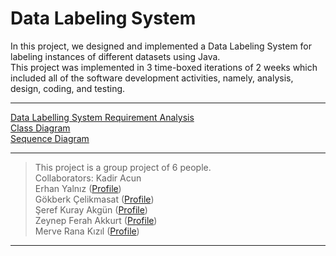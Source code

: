 # Data Labeling System  
In this project, we designed and implemented a Data Labeling System for labeling instances of different datasets using Java.  
This project was implemented in 3 time-boxed iterations of 2 weeks which included all of the software development activities, namely, analysis, design, coding, and testing.  
___  
[Data Labelling System Requirement Analysis](https://github.com/erhanyalniz/Data-Labeling-System/blob/4d9a9a25de1025d9bedad67504cc01ac0005318a/Data%20Labelling%20System%20Requirement%20Analysis.pdf)  
[Class Diagram](https://github.com/erhanyalniz/Data-Labeling-System/blob/4d9a9a25de1025d9bedad67504cc01ac0005318a/Class%20Diagram.pdf)  
[Sequence Diagram](https://github.com/erhanyalniz/Data-Labeling-System/blob/4d9a9a25de1025d9bedad67504cc01ac0005318a/Sequence%20Diagram.pdf)  
___  
> This project is a group project of 6 people.  
> Collaborators:
> Kadir Acun  
> Erhan Yalnız ([Profile](https://github.com/erhanyalniz))  
> Gökberk Çelikmasat ([Profile](https://github.com/gcelikmasat))  
> Şeref Kuray Akgün ([Profile](https://github.com/kutayakgn))  
> Zeynep Ferah Akkurt ([Profile](https://github.com/zefea))  
> Merve Rana Kızıl ([Profile](https://github.com/ranakizil))
___
